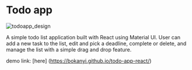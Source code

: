 # Todo app 

![todoapp_design](https://user-images.githubusercontent.com/98050006/213941552-8a553fe9-b731-484f-b479-212d76596563.jpg)

A simple todo list application built with React using Material UI. User can add a new task to the list, edit and pick a deadline, complete or delete, and manage the list with a simple drag and drop feature.

demo link: [here] (https://bokanyi.github.io/todo-app-react/)
